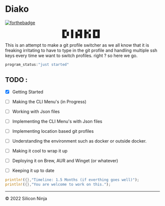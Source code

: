 # Diako

[![forthebadge](https://forthebadge.com/images/badges/made-with-rust.svg)](https://forthebadge.com)

```
                          █▀▄ █ ▄▀█ █▄▀ █▀█
                          █▄▀ █ █▀█ █░█ █▄█
```

This is an attempt to make a git profile switcher as we all know that it is freaking irritating to have to type in the git profile and handling multiple ssh keys every time we want to switch profiles. right ? so here we go.

```csharp
program_status:"just started"
```

## TODO :

- [x] Getting Started
- [ ] Making the CLI Menu's (in Progress)
- [ ] Working with Json files
- [ ] Implementing the CLI Menu's with Json files
- [ ] Implementing location based git profiles
- [ ] Understanding the environment such as docker or outside docker.
- [ ] Making it cool to wrap it up
- [ ] Deploying it on Brew, AUR and Winget (or whatever)
- [ ] Keeping it up to date



```rust
println!({},"Timeline: 1.5 Months (if everthing goes well)"); 
println!({},"You are welcome to work on this."); 
```

----
© 2022 Silicon Ninja
